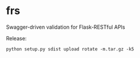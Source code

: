# frs
Swagger-driven validation for Flask-RESTful APIs

Release:

```
python setup.py sdist upload rotate -m.tar.gz -k5
```
